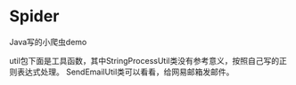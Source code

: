 # Spider
Java写的小爬虫demo

util包下面是工具函数，其中StringProcessUtil类没有参考意义，按照自己写的正则表达式处理。
SendEmailUtil类可以看看，给网易邮箱发邮件。
